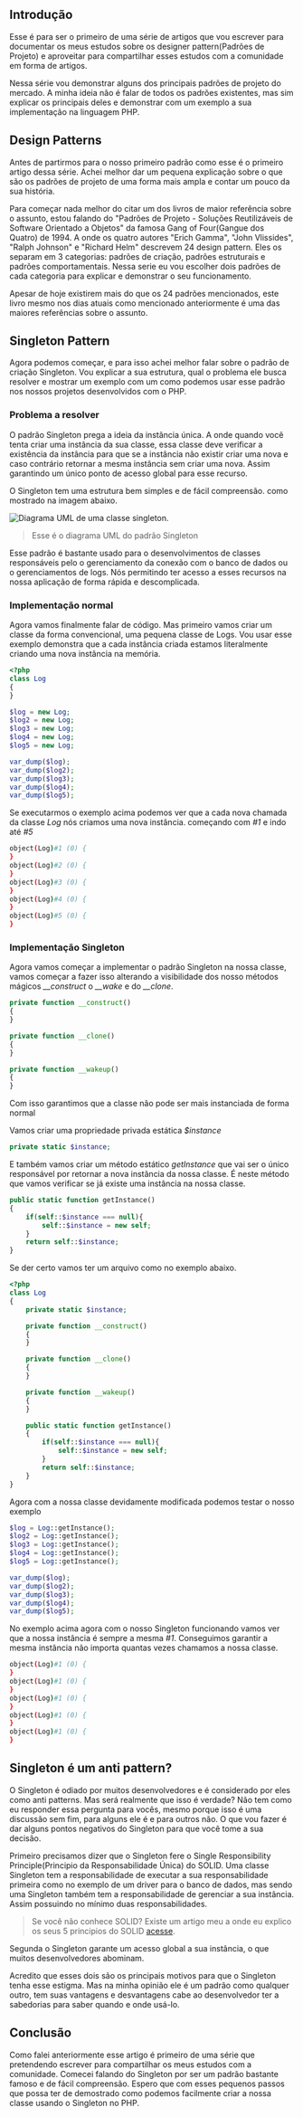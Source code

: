 ## Introdução
Esse é para ser o primeiro de uma série de artigos que vou escrever para documentar os meus estudos sobre os designer pattern(Padrões de Projeto) e aproveitar para compartilhar esses estudos com a comunidade em forma de artigos.

Nessa série vou demonstrar alguns dos principais padrões de projeto do mercado. A minha ideia não é falar de todos os padrões existentes, mas sim explicar os principais deles e demonstrar com um exemplo a sua implementação na linguagem PHP.

## Design Patterns
Antes de partirmos para o nosso primeiro padrão como esse é o primeiro artigo dessa série. Achei melhor dar um pequena explicação sobre o que são os padrões de projeto de uma forma mais ampla e contar um pouco da sua história.

Para começar nada melhor do citar um dos livros de maior referência sobre o assunto, estou falando do "Padrões de Projeto - Soluções Reutilizáveis de Software Orientado a Objetos" da famosa Gang of Four(Gangue dos Quatro) de 1994. A onde os quatro autores "Erich Gamma", "John Vlissides", "Ralph Johnson" e "Richard Helm" descrevem 24 design pattern. Eles os separam em 3 categorias: padrões de criação, padrões estruturais e padrões comportamentais. Nessa serie eu vou escolher dois padrões de cada categoria para explicar e demonstrar o seu funcionamento.

Apesar de hoje existirem mais do que os 24 padrões mencionados, este livro mesmo nos dias atuais como mencionado anteriormente é uma das maiores referências sobre o assunto.

## Singleton Pattern
Agora podemos começar, e para isso achei melhor falar sobre o padrão de criação Singleton. Vou explicar a sua estrutura, qual o problema ele busca resolver e mostrar um exemplo com um como podemos usar esse padrão nos nossos projetos desenvolvidos com o PHP.

### Problema a resolver
O padrão Singleton prega a ideia da instância única. A onde quando você tenta criar uma instância da sua classe, essa classe deve verificar a existência da instância para que se a instância não existir criar uma nova e caso contrário retornar a mesma instância sem criar uma nova. Assim garantindo um único ponto de acesso global para esse recurso.

O Singleton tem uma estrutura bem simples e de fácil compreensão. como mostrado na imagem abaixo.

![Diagrama UML de uma classe singleton.](https://raw.githubusercontent.com/webfatorial/PadroesDeProjetoPHP/master/Creational/Singleton/uml/uml.png)
 > Esse é o diagrama UML do padrão Singleton



Esse padrão é bastante usado para o desenvolvimentos de classes responsáveis pelo o gerenciamento da conexão com o banco de dados ou o gerenciamentos de logs. Nós permitindo ter acesso a esses recursos na nossa aplicação de forma rápida e descomplicada.

### Implementação normal
Agora vamos finalmente falar de código. Mas primeiro vamos criar um classe da forma convencional, uma pequena classe de Logs. Vou usar esse exemplo demonstra que a cada instância criada estamos literalmente criando uma nova instância na memória.

```php
<?php
class Log
{
}

$log = new Log;
$log2 = new Log;
$log3 = new Log;
$log4 = new Log;
$log5 = new Log;

var_dump($log);
var_dump($log2);
var_dump($log3);
var_dump($log4);
var_dump($log5);
```
Se executarmos o exemplo acima podemos ver que a cada nova chamada da classe *Log* nós criamos uma nova instância. começando com *#1* e indo até *#5*
```bash
object(Log)#1 (0) {
}
object(Log)#2 (0) {
}
object(Log)#3 (0) {
}
object(Log)#4 (0) {
}
object(Log)#5 (0) {
}
```

### Implementação Singleton
Agora vamos começar a implementar o padrão Singleton na nossa classe, vamos começar a fazer isso alterando a visibilidade dos nosso métodos mágicos *__construct* o *__wake* e do *__clone*.

```php
private function __construct()
{
}

private function __clone()
{
}

private function __wakeup()
{
}
```
Com isso garantimos que a classe não pode ser mais instanciada de forma normal


Vamos criar uma propriedade privada estática *$instance*
```php
private static $instance;
```
 E também vamos criar um método estático *getInstance* que vai ser o único responsável por retornar a nova instância da nossa classe. É neste método que vamos verificar se já existe uma instância na nossa classe.

```php
public static function getInstance()
{
    if(self::$instance === null){
        self::$instance = new self;
    }
    return self::$instance;
}
```

Se der certo vamos ter um arquivo como no exemplo abaixo.
```php
<?php
class Log
{
    private static $instance;

    private function __construct()
    {
    }

    private function __clone()
    {
    }

    private function __wakeup()
    {
    }

    public static function getInstance()
    {
        if(self::$instance === null){
            self::$instance = new self;
        }
        return self::$instance;
    }
}
```

Agora com a nossa classe devidamente modificada podemos testar o nosso exemplo
```php
$log = Log::getInstance();
$log2 = Log::getInstance();
$log3 = Log::getInstance();
$log4 = Log::getInstance();
$log5 = Log::getInstance();

var_dump($log);
var_dump($log2);
var_dump($log3);
var_dump($log4);
var_dump($log5);
```
No exemplo acima agora com o nosso Singleton funcionando vamos ver que a nossa instância é sempre a mesma *#1*. Conseguimos garantir a mesma instância não importa quantas vezes chamamos a nossa classe.
```bash
object(Log)#1 (0) {
}
object(Log)#1 (0) {
}
object(Log)#1 (0) {
}
object(Log)#1 (0) {
}
object(Log)#1 (0) {
}
```

## Singleton é um anti pattern?
O Singleton é odiado por muitos desenvolvedores e é considerado por eles como anti patterns. Mas será realmente que isso é verdade? Não tem como eu responder essa pergunta para vocês, mesmo porque isso é uma discussão sem fim, para alguns ele é e para outros não. O que vou fazer é dar alguns pontos negativos do Singleton para que você tome a sua decisão.

Primeiro precisamos dizer que o Singleton fere o Single Responsibility Principle(Principio da Responsabilidade Única) do SOLID. Uma classe Singleton tem a responsabilidade de executar a sua responsabilidade primeira como no exemplo de um driver para o banco de dados, mas sendo uma Singleton também tem a responsabilidade de gerenciar a sua instância. Assim possuindo no mínimo duas responsabilidades.
 > Se você não conhece SOLID? Existe um artigo meu a onde eu explico os seus 5 principios do SOLID [acesse](https://imasters.com.br/linguagens/php/solid-com-php).

Segunda o Singleton garante um acesso global a sua instância, o que muitos desenvolvedores abominam.

Acredito que esses dois são os principais motivos para que o Singleton tenha esse estigma. Mas na minha opinião ele é um padrão como qualquer outro, tem suas vantagens e desvantagens cabe ao desenvolvedor ter a sabedorias para saber quando e onde usá-lo.

## Conclusão
Como falei anteriormente esse artigo é primeiro de uma série que pretendendo escrever para compartilhar os meus estudos com a comunidade. Comecei falando do Singleton por ser um padrão bastante famoso e de fácil compreensão. Espero que com esses pequenos passos que possa ter de demostrado como podemos facilmente criar a nossa classe usando o Singleton no PHP.


